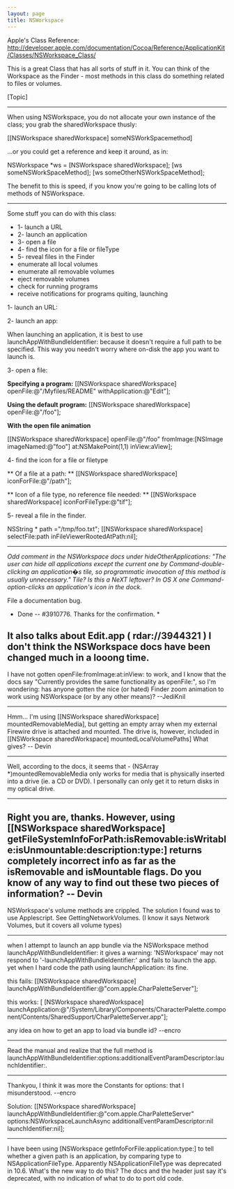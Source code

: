 ```yaml
---
layout: page
title: NSWorkspace
---
```




Apple's Class Reference: http://developer.apple.com/documentation/Cocoa/Reference/ApplicationKit/Classes/NSWorkspace_Class/

This is a great Class that has all sorts of stuff in it.  You can think of the Workspace as the Finder - most methods in this class do something related to files or volumes.

[Topic]

----

When using NSWorkspace, you do not allocate your own instance of the class; you grab the sharedWorkspace thusly:
    
[[NSWorkspace sharedWorkspace] someNSWorkSpacemethod]

 
...or you could get a reference and keep it around, as in:
    
NSWorkspace *ws = [NSWorkspace sharedWorkspace];
[ws someNSWorkSpaceMethod];
[ws someOtherNSWorkSpaceMethod];


The benefit to this is speed, if you know you're going to be calling lots of methods of NSWorkspace.
 
----
 
Some stuff you can do with this class:

  
* 1- launch a URL
* 2- launch an application
* 3- open a file
* 4- find the icon for a file or fileType
* 5- reveal files in the Finder
*  enumerate all local volumes
*  enumerate all removable volumes
*  eject removable volumes
*  check for running programs
*  receive notifications for programs quiting, launching


1- launch an URL:

2- launch an app:

When launching an application, it is best to use launchAppWithBundleIdentifier: because it doesn't require a full path to be specified. This way you needn't worry where on-disk the app you want to launch is.

3- open a file:

**Specifying a program:**
     [[NSWorkspace sharedWorkspace] openFile:@"/Myfiles/README" withApplication:@"Edit"]; 

**Using the default program:**
    [[NSWorkspace sharedWorkspace] openFile:@"/foo"];

**With the open file animation**
    
[[NSWorkspace sharedWorkspace] openFile:@"/foo" fromImage:[NSImage imageNamed:@"foo"] at:NSMakePoint(1,1) inView:aView];



4- find the icon for a file or filetype

** Of a file at a path: **
     [[NSWorkspace sharedWorkspace] iconForFile:@"/path"]; 



** Icon of a file type, no reference file needed: **
     [[NSWorkspace sharedWorkspace] iconForFileType:@"tif"]; 



5- reveal a file in the finder.
    
NSString * path ="/tmp/foo.txt";
[[NSWorkspace sharedWorkspace] selectFile:path inFileViewerRootedAtPath:nil];


----

*Odd comment in the NSWorkspace docs under hideOtherApplications: "The user can hide all applications except the current one by Command-double-clicking an application�s tile, so programmatic invocation of this method is usually unnecessary." Tile? Is this a NeXT leftover?  In OS X one Command-option-clicks an application's icon in the dock.*

File a documentation bug.

* Done -- #3910776. Thanks for the confirmation.  *

It also talks about Edit.app ( rdar://3944321 )  I don't think the NSWorkspace docs have been changed much in a looong time.
----
I have not gotten     openFile:fromImage:at:inView: to work, and I know that the docs say "Currently provides the same functionality as openFile:", so I'm wondering: has anyone gotten the nice (or hated) Finder zoom animation to work using NSWorkspace (or by any other means)? --JediKnil

----
Hmm... I'm using [[NSWorkspace sharedWorkspace] mountedRemovableMedia], but getting an empty array when my external Firewire drive is attached and mounted. The drive is, however, included in [[NSWorkspace sharedWorkspace] mountedLocalVolumePaths] What gives? -- Devin

----
Well, according to the docs, it seems that - (NSArray *)mountedRemovableMedia only works for media that is physically inserted into a drive (ie. a CD or DVD). I personally can only get it to return disks in my optical drive.

----
Right you are, thanks. However, using [[NSWorkspace sharedWorkspace] getFileSystemInfoForPath:isRemovable:isWritable:isUnmountable:description:type:] returns completely incorrect info as far as the isRemovable and isMountable flags. Do you know of any way to find out these two pieces of information? -- Devin
----
NSWorkspace's volume methods are crippled. The solution I found was to use Applescript. See GettingNetworkVolumes. (I know it says Network Volumes, but it covers all volume types)

----
when I attempt to launch an app bundle  via the NSWorkspace method launchAppWithBundleIdentifier: it gives a warning: 'NSWorkspace' may not respond to '-launchAppWithBundleIdentifier:' and fails to launch the app.
yet when I hard code the path using launchApplication: its fine.

this fails:     [[NSWorkspace sharedWorkspace] launchAppWithBundleIdentifier:@"com.apple.CharPaletteServer"];

this works: [    [NSWorkspace sharedWorkspace] launchApplication:@"/System/Library/Components/CharacterPalette.component/Contents/SharedSupport/CharPaletteServer.app"];

any idea on how to get an app to load via bundle id? --encro

----
Read the manual and realize that the full method is     launchAppWithBundleIdentifier:options:additionalEventParamDescriptor:launchIdentifier:.

----
Thankyou, I think it was more the Constants for options: that I misunderstood. --encro

Solution:
    [[NSWorkspace sharedWorkspace] launchAppWithBundleIdentifier:@"com.apple.CharPaletteServer" options:NSWorkspaceLaunchAsync additionalEventParamDescriptor:nil launchIdentifier:nil];

----
I have been using [NSWorkspace getInfoForFile:application:type:] to tell whether a given path is an application, by comparing type to NSApplicationFileType.  Apparently NSApplicationFileType was deprecated in 10.6.  What's the new way to do this?  The docs and the header just say it's deprecated, with no indication of what to do to port old code.

